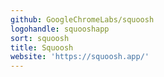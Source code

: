 ```yaml
---
github: GoogleChromeLabs/squoosh
logohandle: squooshapp
sort: squoosh
title: Squoosh
website: 'https://squoosh.app/'
---
```


